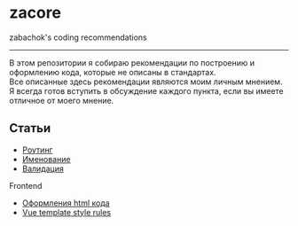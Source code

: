 # zacore
zabachok's coding recommendations

----------------------------

В этом репозитории я собираю рекомендации по построению и оформлению кода,
которые не описаны в стандартах.  
Все описанные здесь рекомендации являются моим личным мнением. Я всегда готов вступить 
в обсуждение каждого пункта, если вы имеете отличное от моего мнение.

## Статьи
* [Роутинг](routing.md)
* [Именование](naming.md)
* [Валидация](validation.md)

Frontend
* [Оформления html кода](html.md)
* [Vue template style rules](vue-template.md)

